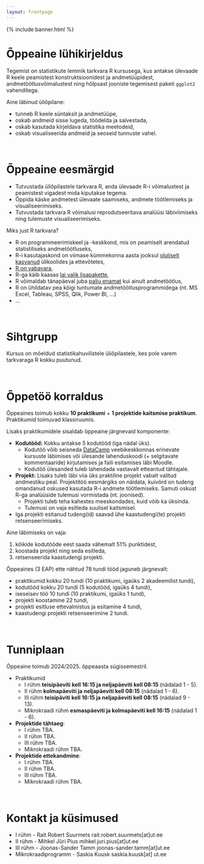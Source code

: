 ```yaml
---
layout: frontpage
---
```


<div class="head_example">
 {% include banner.html %}
</div>


# Õppeaine lühikirjeldus

Tegemist on statistikute lemmik tarkvara R kursusega, kus antakse ülevaade R keele peamistest konstruktsioonidest ja andmetüüpidest, andmetöötlusvõimalustest ning hõlpsast jooniste tegemisest paketi `ggplot2` vahenditega.

Aine läbinud üliõpilane:

* tunneb R keele süntaksit ja andmetüüpe,
* oskab andmeid sisse lugeda, töödelda ja salvestada,
* oskab kasutada kirjeldava statistika meetodeid,
* oskab visualiseerida andmeid ja seoseid tunnuste vahel.

<br/>

# Õppeaine eesmärgid

* Tutvustada üliõpilastele tarkvara R, anda ülevaade R-i võimalustest ja peamistest vigadest mida kiputakse tegema.
* Õppida käske andmetest ülevaate saamiseks, andmete töötlemiseks ja visualiseerimiseks.
* Tutvustada tarkvara R võimalusi reprodutseeritava analüüsi läbiviimiseks ning tulemuste visualiseerimiseks.


Miks just R tarkvara?

* R on programmeerimiskeel ja -keskkond, mis on peamiselt arendatud statistiliseks andmetöötluseks,
* R-i kasutajaskond on viimase kümmekonna aasta jooksul [oluliselt kasvanud](r4stats.com/articles/popularity/) ülikoolides ja ettevõtetes,
* [R on vabavara](https://cran.r-project.org/),
* R-ga käib kaasas [lai valik lisapakette](https://cran.r-project.org/web/packages/available_packages_by_name.html),
* R võimaldab tänapäeval juba [palju enamat](https://www.google.com/search?q=r+possibilities) kui ainult andmetöötlus,
* R on ühildatav pea kõigi tuntumate andmetöötlusprogrammidega (nt. MS Excel, Tableau, SPSS, Qlik, Power BI, ...)
* ...

<br/>

# Sihtgrupp

Kursus on mõeldud statistikahuvilistele üliõpilastele, kes pole varem tarkvaraga R kokku puutunud. 

<br/>

# Õppetöö korraldus

Õppeaines toimub kokku **10 praktikumi** + **1 projektide kaitsmise praktikum**. Praktikumid toimuvad klassiruumis.

Lisaks praktikumidele sisaldab õppeaine järgnevaid komponente:

* **Kodutööd:** Kokku antakse 5 kodutööd (iga nädal üks). 
  * Kodutöö võib seisneda [DataCamp](https://www.datacamp.com)  veebikeskkonnas erinevate kursuste läbimises või ülesande lahenduskoodi (+ selgitavate kommentaaride) kirjutamises ja faili esitamises läbi Moodle. 
  * Kodutöö ülesanded tuleb lahendada vastavalt etteantud tähtajale.
* **Projekt:** Lisaks tuleb läbi viia üks praktiline projekt vabalt valitud andmestiku peal. Projektitöö eesmärgiks on näidata, kuivõrd on tudeng omandanud oskused kasutada R-i andmete töötlemiseks. Samuti oskust R-ga analüüside tulemusi vormistada (nt. joonised).
  * Projekti tuleb teha kahestes meeskondades, kuid võib ka üksinda. 
  * Tulemusi on vaja esitleda suulisel kaitsmisel. 
  <!--* Projektid riputatakse pärast esitamist avalikult [projektid](https://Rkursus.github.io/2021/projekt_juhend) lehele.-->
* Iga projekti esitanud tudeng(id) saavad ühe kaastudengi(te) projekti retsenseerimiseks.

Aine läbimiseks on vaja:

1. kõikide kodutööde eest saada vähemalt 51% punktidest, 
2. koostada projekt ning seda esitleda, 
3. retsenseerida kaastudengi projekti.

Õppeaines (3 EAP) ette nähtud 78 tundi tööd jaguneb järgnevalt:

* praktikumid kokku 20 tundi (10 praktikumi, igaüks 2 akadeemilist tundi),
* kodutööd kokku 20 tundi (5 kodutööd, igaüks 4 tundi),
* iseseisev töö 10 tundi (10 praktikumi, igaüks 1 tund),
* projekti koostamine 22 tundi,
* projekti esitluse ettevalmistus ja esitamine 4 tundi,
* kaastudengi projekti retsenseerimine 2 tundi.

<br/>

# Tunniplaan

Õppeaine toimub 2024/2025. õppeaasta sügissemestril. 

* Praktikumid 
	* I rühm **teisipäeviti kell 16:15 ja neljapäeviti kell 08:15** (nädalad 1 - 5).
   	* II rühm **kolmapäeviti ja neljapäeviti kell 08:15** (nädalad 1 - 6).
   	* III rühm **teisipäviti kell 16:15 ja neljapäeviti kell 08:15** (nädalad 9 - 13).
	* Mikrokraadi rühm **esmaspäeviti ja kolmapäeviti kell 16:15** (nädalad 1 - 6).
* **Projektide tähtaeg**:
	* I rühm TBA.
 	* II rühm TBA.
  	* III rühm TBA.	 	
	* Mikrokraadi rühm TBA.
* **Projektide ettekandmine**:
	* I rühm  TBA.
  	* II rühm TBA.
  	* III rühm TBA.
	* Mikrokraadi rühm TBA.
<br/>

# Kontakt ja küsimused

* I rühm - Rait Robert Suurmets rait.robert.suurmets[at]ut.ee
* II rühm - Mihkel Jüri Pius mihkel.juri.pius[at]ut.ee
* III rühm - Joonas-Sander Tamm joonas-sander.tamm[at]ut.ee
* Mikrokraadiprogramm - Saskia Kuusk saskia.kuusk[at] ut.ee
